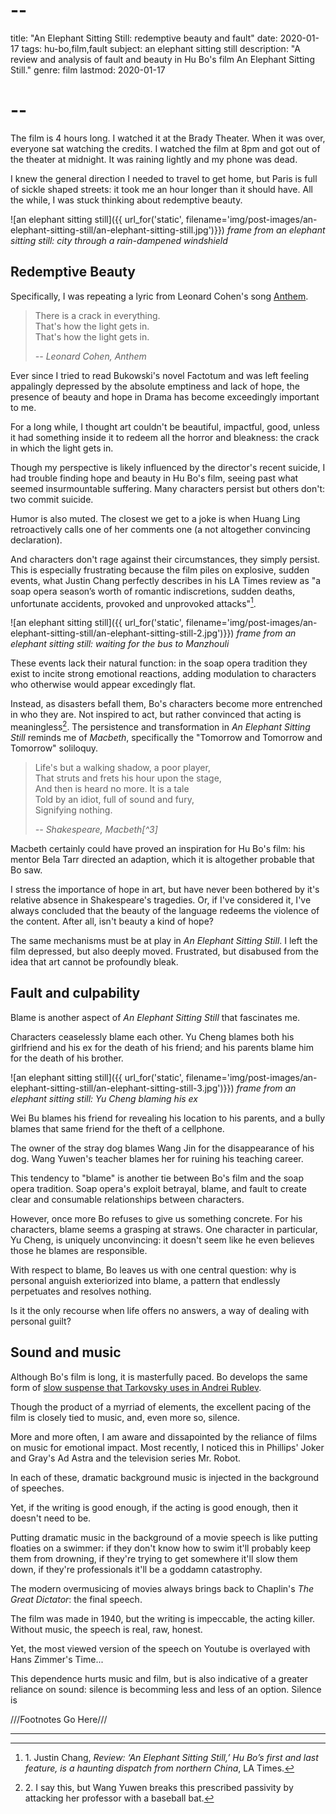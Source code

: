 # --
title: "An Elephant Sitting Still: redemptive beauty and fault"
date: 2020-01-17
tags: hu-bo,film,fault
subject: an elephant sitting still
description: "A review and analysis of fault and beauty in Hu Bo's film An Elephant Sitting Still."
genre: film
lastmod: 2020-01-17
# --

The film is 4 hours long. I watched it at the Brady Theater. When it was over, everyone sat watching the credits. I watched the film at 8pm and got out of the theater at midnight. It was raining lightly and my phone was dead.

I knew the general direction I needed to travel to get home, but Paris is full of sickle shaped streets: it took me an hour longer than it should have. All the while, I was stuck thinking about redemptive beauty.

![an elephant sitting still]({{ url_for('static', filename='img/post-images/an-elephant-sitting-still/an-elephant-sitting-still.jpg')}})
*frame from an elephant sitting still: city through a rain-dampened windshield*

## Redemptive Beauty

Specifically, I was repeating a lyric from Leonard Cohen's song [Anthem](https://open.spotify.com/track/7aAE5KL20Uycf3dswsaHjp?si=rosh5vBKQOaNVAMgghYuNQ).

> There is a crack in everything.  
> That's how the light gets in.  
> That's how the light gets in.  
>
> <cite>-- Leonard Cohen, Anthem</cite>

Ever since I tried to read Bukowski's novel Factotum and was left feeling appalingly depressed by the absolute emptiness and lack of hope, the presence of beauty and hope in Drama has become exceedingly important to me.

For a long while, I thought art couldn't be beautiful, impactful, good, unless it had something inside it to redeem all the horror and bleakness: the crack in which the light gets in.

Though my perspective is likely influenced by the director's recent suicide, I had trouble finding hope and beauty in Hu Bo's film, seeing past what seemed insurmountable suffering. Many characters persist but others don't: two commit suicide.

Humor is also muted. The closest we get to a joke is when Huang Ling retroactively calls one of her comments one (a not altogether convincing declaration).

And characters don't rage against their circumstances, they simply persist. This is especially frustrating because the film piles on explosive, sudden events, what Justin Chang perfectly describes in his LA Times review as "a soap opera season’s worth of romantic indiscretions, sudden deaths, unfortunate accidents, provoked and unprovoked attacks"[^1].

![an elephant sitting still]({{ url_for('static', filename='img/post-images/an-elephant-sitting-still/an-elephant-sitting-still-2.jpg')}})
*frame from an elephant sitting still: waiting for the bus to Manzhouli*

These events lack their natural function: in the soap opera tradition they exist to incite strong emotional reactions, adding modulation to characters who otherwise would appear excedingly flat.

Instead, as disasters befall them, Bo's characters become more entrenched in who they are. Not inspired to act, but rather convinced that acting is meaningless[^2]. The persistence and transformation in *An Elephant Sitting Still* reminds me of *Macbeth*, specifically the "Tomorrow and Tomorrow and Tomorrow" soliloquy.

> Life's but a walking shadow, a poor player,  
> That struts and frets his hour upon the stage,  
> And then is heard no more. It is a tale  
> Told by an idiot, full of sound and fury,  
> Signifying nothing.  
>  
> <cite>-- Shakespeare, Macbeth[^3]</cite>

Macbeth certainly could have proved an inspiration for Hu Bo's film: his mentor Bela Tarr directed an adaption, which it is altogether probable that Bo saw.

I stress the importance of hope in art, but have never been bothered by it's relative absence in Shakespeare's tragedies. Or, if I've considered it, I've always concluded that the beauty of the language redeems the violence of the content. After all, isn't beauty a kind of hope?

The same mechanisms must be at play in *An Elephant Sitting Still*. I left the film depressed, but also deeply moved. Frustrated, but disabused from the idea that art cannot be profoundly bleak.

## Fault and culpability

Blame is another aspect of *An Elephant Sitting Still* that fascinates me.

Characters ceaselessly blame each other. Yu Cheng blames both his girlfriend and his ex for the death of his friend; and his parents blame him for the death of his brother.

![an elephant sitting still]({{ url_for('static', filename='img/post-images/an-elephant-sitting-still/an-elephant-sitting-still-3.jpg')}})
*frame from an elephant sitting still: Yu Cheng blaming his ex*

Wei Bu blames his friend for revealing his location to his parents, and a bully blames that same friend for the theft of a cellphone.

The owner of the stray dog blames Wang Jin for the disappearance of his dog. Wang Yuwen's teacher blames her for ruining his teaching career.

This tendency to "blame" is another tie between Bo's film and the soap opera tradition. Soap opera's exploit betrayal, blame, and fault to create clear and consumable relationships between characters.

However, once more Bo refuses to give us something concrete. For his characters, blame seems a grasping at straws. One character in particular, Yu Cheng, is uniquely unconvincing: it doesn't seem like he even believes those he blames are responsible.

With respect to blame, Bo leaves us with one central question: why is personal anguish exteriorized into blame, a pattern that endlessly perpetuates and resolves nothing. 

Is it the only recourse when life offers no answers, a way of dealing with personal guilt?

## Sound and music

Although Bo's film is long, it is masterfully paced. Bo develops the same form of [slow suspense that Tarkovsky uses in Andrei Rublev](/post/andrei-rublev).

Though the product of a myrriad of elements, the excellent pacing of the film is closely tied to music, and, even more so, silence.

More and more often, I am aware and dissapointed by the reliance of films on music for emotional impact. Most recently, I noticed this in Phillips' Joker and Gray's Ad Astra and the television series Mr. Robot.

In each of these, dramatic background music is injected in the background of speeches.

Yet, if the writing is good enough, if the acting is good enough, then it doesn't need to be.

Putting dramatic music in the background of a movie speech is like putting floaties on a swimmer: if they don't know how to swim it'll probably keep them from drowning, if they're trying to get somewhere it'll slow them down, if they're professionals it'll be a goddamn catastrophy.

The modern overmusicing of movies always brings back to Chaplin's *The Great Dictator*: the final speech.

The film was made in 1940, but the writing is impeccable, the acting killer. Without music, the speech is real, raw, honest.

Yet, the most viewed version of the speech on Youtube is overlayed with Hans Zimmer's Time...

This dependence hurts music and film, but is also indicative of a greater reliance on sound: silence is becomming less and less of an option. Silence is

///Footnotes Go Here///
[^1]: 1\. Justin Chang, *Review: ‘An Elephant Sitting Still,’ Hu Bo’s first and last feature, is a haunting dispatch from northern China*, LA Times.
[^2]: 2\. I say this, but Wang Yuwen breaks this prescribed passivity by attacking her professor with a baseball bat.
[^2]: 2\. Shakespeare, *Macbeth*, V.2.25-28.

<hr />
